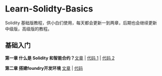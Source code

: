 # Learn-Solidty-Basics

Solidity 基础版教程，供小白们使用，每天都会更新一到两章，后期也会继续更新中级版，高级版的教程。

## 基础入门

**第一章 什么是 Solidity 和智能合约？**[文章](<src/01-WhatSolidityAndSmartContracts/README.md>) | [代码 1](<src/01-WhatSolidityAndSmartContracts/SimpleInsurance.sol>) | [代码 2](<src/01-WhatSolidityAndSmartContracts/SimpleContract.sol>)

**第二章 搭建foundry开发环境** [文章](<src/02-BuildFoundry/README.md>) | [代码](<src/02-BuildFoundry>) 